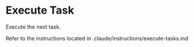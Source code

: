 # Execute Task

Execute the next task.

Refer to the instructions located in .claude/instructions/execute-tasks.md
